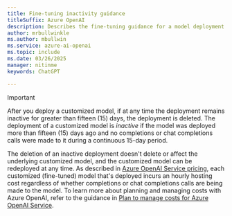 ```yaml
---
title: Fine-tuning inactivity guidance
titleSuffix: Azure OpenAI
description: Describes the fine-tuning guidance for a model deployment that's inactive for more than 15 days.
author: mrbullwinkle 
ms.author: mbullwin 
ms.service: azure-ai-openai
ms.topic: include
ms.date: 03/26/2025
manager: nitinme
keywords: ChatGPT

---
```


> [!IMPORTANT]
> After you deploy a customized model, if at any time the deployment remains inactive for greater than fifteen (15) days,
> the deployment is deleted. The deployment of a customized model is _inactive_ if the model was deployed more than fifteen (15) days ago
> and no completions or chat completions calls were made to it during a continuous 15-day period.
>
> The deletion of an inactive deployment doesn't delete or affect the underlying customized model,
> and the customized model can be redeployed at any time.
> As described in [Azure OpenAI Service pricing](https://azure.microsoft.com/pricing/details/cognitive-services/openai-service/),
> each customized (fine-tuned) model that's deployed incurs an hourly hosting cost regardless of whether completions
> or chat completions calls are being made to the model. To learn more about planning and managing costs with Azure OpenAI,
> refer to the guidance in [Plan to manage costs for Azure OpenAI Service](../how-to/manage-costs.md#fine-tuned-models).